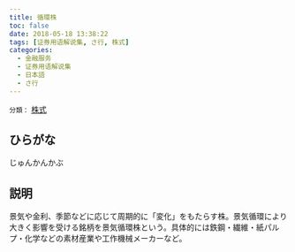 ```yaml
---
title: 循環株
toc: false
date: 2018-05-18 13:38:22
tags: [证券用语解说集, さ行, 株式]
categories:
  - 金融服务
  - 证券用语解说集
  - 日本語
  - さ行
---
```


`分類：` [株式](/tags/株式/)

## ひらがな

じゅんかんかぶ

## 説明

景気や金利、季節などに応じて周期的に「変化」をもたらす株。景気循環により大きく影響を受ける銘柄を景気循環株という。具体的には鉄鋼・繊維・紙パルプ・化学などの素材産業や工作機械メーカーなど。
